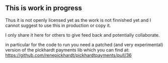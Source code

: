 ## This is work in progress

Thus it is not openly licensed yet as the work is not finnished yet and I cannot suggest to use this in production or copy it.

I only share it here for others to give feed back and potentially collaborate.

in particular for the code to run you need a patched (and very experimental) version of the pickhardt payments lib which you can find at: https://github.com/renepickhardt/pickhardtpayments/pull/36
